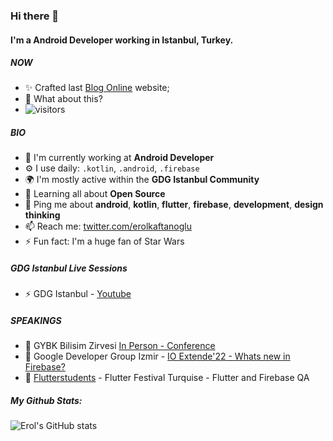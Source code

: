 <!--
**erolkaftanoglu/erolkaftanoglu** is a ✨ _special_ ✨ repository because its `README.md` (this file) appears on your GitHub profile.

Here are some ideas to get you started:

- 🔭 I’m currently working on ...
- 🌱 I’m currently learning ...
- 👯 I’m looking to collaborate on ...
- 🤔 I’m looking for help with ...
- 💬 Ask me about ...
- 📫 How to reach me: ...
- 😄 Pronouns: ...
- ⚡ Fun fact: ...
-->
### Hi there 👋

#### I'm a Android Developer working in Istanbul, Turkey.

##### NOW

- ✨ Crafted last [Blog Online](https://erolkaftanoglu.dev) website;
- 🍑 What about this?
- ![visitors](https://visitor-badge.glitch.me/badge?page_id=erolkaftanoglu.visitor-badge)


##### BIO

- 🏢 I'm currently working at **Android Developer**
- ⚙️ I use daily: `.kotlin`, `.android`, `.firebase`
- 🌍 I'm mostly active within the **GDG Istanbul Community**
- 🌱 Learning all about **Open Source**
- 💬 Ping me about **android**, **kotlin**, **flutter**, **firebase**, **development**, **design thinking**
- 📫 Reach me: [twitter.com/erolkaftanoglu](https://twitter.com/erolkaftanoglu)
- ⚡️ Fun fact: I'm a huge fan of Star Wars

##### GDG Istanbul Live Sessions

- ⚡️ GDG Istanbul - [Youtube](https://youtube.com/gdgistanbul)

##### SPEAKINGS

- 🎤 GYBK Bilisim Zirvesi [In Person - Conference](https://gybkbilisimzirvesi.com/)
- 🎤 Google Developer Group Izmir - [IO Extende'22 - Whats new in Firebase?](https://kommunity.com/gdg-cloud-izmir/events/io-extended-22-izmir-3534da65)
- 🎤 [Flutterstudents](https://twitter.com/Flutterstudents) - Flutter Festival Turquise - Flutter and Firebase QA

##### My Github Stats:
![Erol's GitHub stats](https://github-readme-stats.vercel.app/api?username=erolkaftanoglu&show_icons=true&theme=tokyonight)


